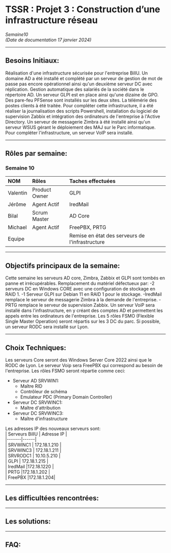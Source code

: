 # TSSR : Projet 3 : Construction d’une infrastructure réseau

_Semaine10_  
_(Date de documentation 17 janvier 2024)_
________

## **Besoins Initiaux:**

Réalisation d'une infrastructure sécurisée pour l'entreprise BillU. Un domaine AD a été installé et complété par un serveur de gestion de mot de passe pas encore opérationnel ainsi qu'un deuxième serveur DC avec réplication. Gestion automatique des salariés de la société dans le répertoire AD. Un serveur GLPI est en place ainsi qu'une dizaine de GPO. Des pare-feu PFSense sont installés sur les deux sites. La télémérie des postes clients à été traitée. Pour compléter cette infrastructure, il a été réaliser la journalisation des scripts Powershell, 
installation du logiciel de supervision Zabbix et intégration des ordinateurs de l'entreprise à l'Active Directory. Un serveur de messagerie Zimbra à été installé ainsi qu'un serveur WSUS
gérant le déploiement des MAJ sur le Parc informatique. Pour compléter l'infrastructure, un serveur VoIP sera installé. 
_________
## **Rôles par semaine:**

### Semaine 10 
| NOM | Rôles | Taches effectuées |
| :-- |:----- | :---------- |
| Valentin | Product Owner | GLPI |
| Jérôme  | Agent Actif | IredMail |
| Bilal | Scrum Master | AD Core |
| Michael | Agent Actif | FreePBX, PRTG |
| Equipe |  | Remise en état des serveurs de l'infrastructure |

__________
## **Objectifs principaux de la semaine:**

Cette semaine les serveurs AD core, Zimbra, Zabbix et GLPI sont tombés en panne et irrécupérables. Remplacement du matériel défectueux par:
-2 serveurs DC en Windows CORE avec une configuration de stockage en RAID 1.
-1 Serveur GLPI sur Debian 11 en RAID 1 pour le stockage.
-IredMail remplace le serveur de messagerie Zimbra à la demande de l'entreprise.
-PRTG remplace le serveur de supervision Zabbix.
Un serveur VoiP sera installé dans l'infrastructure, en y créant des comptes AD et permettent les appels entre les ordinateurs de l'entreprise.
Les 5 rôles FSMO (Flexible Single Master Operation) seront répartis sur les 3 DC du parc.
Si possible, un serveur RODC sera installé sur Lyon.

___________

## **Choix Techniques:**

Les serveurs Core seront des Windows Server Core 2022 ainsi que le RODC de Lyon.
Le serveur Voip sera FreePBX qui correspond au besoin de l'entreprise.
Les rôles FSMO seront répartie comme ceci:

- Serveur AD SRVWIN1:
  - Maître RID
  - Contrôleur de schéma
  - Emulateur PDC (Primary Domain Controller)
- Serveur DC SRVWINC1:
  - Maître d'attribution
- Serveur DC SRVWINC3:
  - Maître d'infrastructure  

Les adresses IP des nouveaux serveurs sont:  
| Serveurs BillU | Adresse IP |  
|-------|------|  
| SRVWINC1 | 172.18.1.210 |  
| SRVWINC3 | 172.18.1.211 |  
| SRVRODC1 | 10.10.5.210 |  
| GLPI | 172.18.1.215 |  
| IredMail |172.18.1220 |  
| PRTG |172.18.1.202 |  
| FreePBX |172.18.1.204|  
____________
## **Les difficultées rencontrées:** 

_____________

## **Les solutions:**

________________
## **FAQ:**
